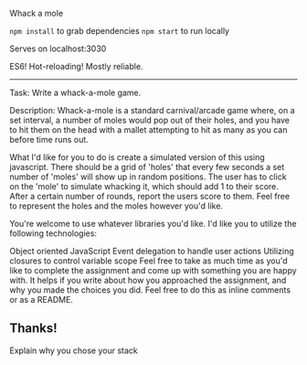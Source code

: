 Whack a mole


`npm install` to grab dependencies
`npm start` to run locally

Serves on localhost:3030

ES6! Hot-reloading! Mostly reliable.


----
Task:
Write a whack-a-mole game.
 
Description:
Whack-a-mole is a standard carnival/arcade game where, on a set interval, a number of moles would pop out of their holes, and you have to hit them on the head with a mallet attempting to hit as many as you can before time runs out.
 
What I'd like for you to do is create a simulated version of this using javascript.  There should be a grid of 'holes' that every few seconds a set number of 'moles' will show up in random positions.  The user has to click on the 'mole' to simulate whacking it, which should add 1 to their score.  After a certain number of rounds, report the users score to them.  Feel free to represent the holes and the moles however you'd like.
 
You're welcome to use whatever libraries you'd like. I'd like you to utilize the following technologies:

Object oriented JavaScript
Event delegation to handle user actions
Utilizing closures to control variable scope
Feel free to take as much time as you'd like to complete the assignment and come up with something you are happy with. It helps if you write about how you approached the assignment, and why you made the choices you did. Feel free to do this as inline comments or as a README.

Thanks!
-----------------

Explain why you chose your stack